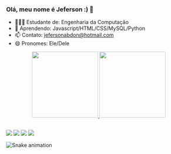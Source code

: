 ### Olá, meu nome é Jeferson :) 👋

- 🧑🏽‍💻 Estudante de: Engenharia da Computação
- 🌱 Aprendendo: Javascript/HTML/CSS/MySQL/Python
- 📫 Contato: jefersonabdon@hotmail.com
- 😄 Pronomes: Ele/Dele

<div align="center">
  <a href="https://github.com/JefersonSilvaAbdon">
  <img height="180em" src="https://github-readme-stats.vercel.app/api?username=JefersonSilvaAbdon&show_icons=false&theme=dark&include_all_commits=true&count_private=true"/>
  <img height="180em" src="https://github-readme-stats.vercel.app/api/top-langs/?username=JefersonSilvaAbdon&layout=compact&langs_count=7&theme=dark"/>
</div>
  
##

<div> 
  <a href="https://www.youtube.com/channel/UCnfWrSMBo24IFTRTJFSEDtg" target="_blank"><img src="https://img.shields.io/badge/YouTube-FF0000?style=for-the-badge&logo=youtube&logoColor=white" target="_blank"></a>
  <a href="https://instagram.com/jefersonabdon.s" target="_blank"><img src="https://img.shields.io/badge/-Instagram-%23E4405F?style=for-the-badge&logo=instagram&logoColor=white" target="_blank"></a>
  <a href = "mailto:jefersonabdon@hotmail.com"><img src="https://img.shields.io/badge/Microsoft_Outlook-0078D4?style=for-the-badge&logo=microsoft-outlook&logoColor=white" target="_blank"></a>
  <a href="https://www.linkedin.com/in/jeferson-silva-abdon-b15a9a239/" target="_blank"><img src="https://img.shields.io/badge/-LinkedIn-%230077B5?style=for-the-badge&logo=linkedin&logoColor=white" target="_blank"></a> 
 
  ![Snake animation](https://github.com/JefersonSilvaAbdon/JefersonSilvaAbdon/blob/output/github-contribution-grid-snake.svg)
 
</div>

